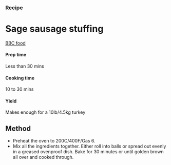 ### Recipe

# Sage sausage stuffing

[BBC food](http://www.bbc.co.uk/food/recipes/sagesausagestuffing_8912)

#### Prep time

Less than 30 mins

#### Cooking time

10 to 30 mins

#### Yield

Makes enough for a 10lb/4.5kg turkey

## Method

*   Preheat the oven to 200C/400F/Gas 6.
*   Mix all the ingredients together. Either roll into balls or spread out evenly in a greased ovenproof dish. Bake for 30 minutes or until golden brown all over and cooked through.